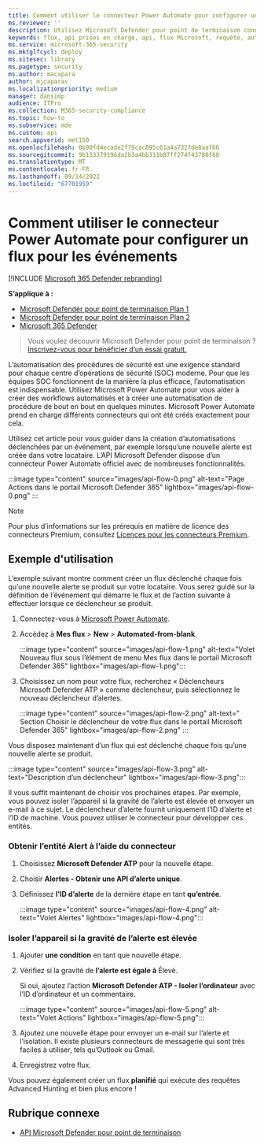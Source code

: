 ```yaml
---
title: Comment utiliser le connecteur Power Automate pour configurer un flux pour les événements
ms.reviewer: ''
description: Utilisez Microsoft Defender pour point de terminaison connecteur Flow pour créer un flux qui sera déclenché chaque fois qu’un nouvel événement se produit sur votre locataire.
keywords: flux, api prises en charge, api, flux Microsoft, requête, automatisation, automatisation de l’alimentation
ms.service: microsoft-365-security
ms.mktglfcycl: deploy
ms.sitesec: library
ms.pagetype: security
ms.author: macapara
author: mjcaparas
ms.localizationpriority: medium
manager: dansimp
audience: ITPro
ms.collection: M365-security-compliance
ms.topic: how-to
ms.subservice: mde
ms.custom: api
search.appverid: met150
ms.openlocfilehash: 0b90fd4ecade2f79cac895c61a4a7327de8aaf66
ms.sourcegitcommit: 9b133379196da2b3a4bb311b07ff274f43780f68
ms.translationtype: MT
ms.contentlocale: fr-FR
ms.lasthandoff: 09/14/2022
ms.locfileid: "67701959"
---
```

# <a name="how-to-use-power-automate-connector-to-set-up-a-flow-for-events"></a>Comment utiliser le connecteur Power Automate pour configurer un flux pour les événements

[!INCLUDE [Microsoft 365 Defender rebranding](../../includes/microsoft-defender.md)]

**S’applique à :**
- [Microsoft Defender pour point de terminaison Plan 1](https://go.microsoft.com/fwlink/p/?linkid=2154037)
- [Microsoft Defender pour point de terminaison Plan 2](https://go.microsoft.com/fwlink/p/?linkid=2154037)
- [Microsoft 365 Defender](https://go.microsoft.com/fwlink/?linkid=2118804)

> Vous voulez découvrir Microsoft Defender pour point de terminaison ? [Inscrivez-vous pour bénéficier d’un essai gratuit.](https://signup.microsoft.com/create-account/signup?products=7f379fee-c4f9-4278-b0a1-e4c8c2fcdf7e&ru=https://aka.ms/MDEp2OpenTrial?ocid=docs-wdatp-exposedapis-abovefoldlink)

L’automatisation des procédures de sécurité est une exigence standard pour chaque centre d’opérations de sécurité (SOC) moderne. Pour que les équipes SOC fonctionnent de la manière la plus efficace, l’automatisation est indispensable. Utilisez Microsoft Power Automate pour vous aider à créer des workflows automatisés et à créer une automatisation de procédure de bout en bout en quelques minutes. Microsoft Power Automate prend en charge différents connecteurs qui ont été créés exactement pour cela.  

Utilisez cet article pour vous guider dans la création d’automatisations déclenchées par un événement, par exemple lorsqu’une nouvelle alerte est créée dans votre locataire. L’API Microsoft Defender dispose d’un connecteur Power Automate officiel avec de nombreuses fonctionnalités. 

:::image type="content" source="images/api-flow-0.png" alt-text="Page Actions dans le portail Microsoft Defender 365" lightbox="images/api-flow-0.png" :::

> [!NOTE]
> Pour plus d’informations sur les prérequis en matière de licence des connecteurs Premium, consultez [Licences pour les connecteurs Premium](/power-automate/triggers-introduction#licensing-for-premium-connectors).

## <a name="usage-example"></a>Exemple d'utilisation

L’exemple suivant montre comment créer un flux déclenché chaque fois qu’une nouvelle alerte se produit sur votre locataire. Vous serez guidé sur la définition de l’événement qui démarre le flux et de l’action suivante à effectuer lorsque ce déclencheur se produit.  

1. Connectez-vous à [Microsoft Power Automate](https://flow.microsoft.com).

2. Accédez à **Mes flux** \> **New** \> **Automated-from-blank**.

    :::image type="content" source="images/api-flow-1.png" alt-text="Volet Nouveau flux sous l’élément de menu Mes flux dans le portail Microsoft Defender 365" lightbox="images/api-flow-1.png":::

3. Choisissez un nom pour votre flux, recherchez « Déclencheurs Microsoft Defender ATP » comme déclencheur, puis sélectionnez le nouveau déclencheur d’alertes.

    :::image type="content" source="images/api-flow-2.png" alt-text=" Section Choisir le déclencheur de votre flux dans le portail Microsoft Defender 365" lightbox="images/api-flow-2.png" :::

Vous disposez maintenant d’un flux qui est déclenché chaque fois qu’une nouvelle alerte se produit.

:::image type="content" source="images/api-flow-3.png" alt-text="Description d’un déclencheur" lightbox="images/api-flow-3.png":::

Il vous suffit maintenant de choisir vos prochaines étapes.
Par exemple, vous pouvez isoler l’appareil si la gravité de l’alerte est élevée et envoyer un e-mail à ce sujet.
Le déclencheur d’alerte fournit uniquement l’ID d’alerte et l’ID de machine. Vous pouvez utiliser le connecteur pour développer ces entités.

### <a name="get-the-alert-entity-using-the-connector"></a>Obtenir l’entité Alert à l’aide du connecteur

1. Choisissez **Microsoft Defender ATP** pour la nouvelle étape.

2. Choisir **Alertes - Obtenir une API d’alerte unique**.

3. Définissez **l’ID d’alerte** de la dernière étape en tant **qu’entrée**.

    :::image type="content" source="images/api-flow-4.png" alt-text="Volet Alertes"  lightbox="images/api-flow-4.png":::

### <a name="isolate-the-device-if-the-alerts-severity-is-high"></a>Isoler l’appareil si la gravité de l’alerte est élevée

1. Ajouter **une condition** en tant que nouvelle étape.

2. Vérifiez si la gravité de **l’alerte est égale à** Élevé.

   Si oui, ajoutez l’action **Microsoft Defender ATP - Isoler l’ordinateur** avec l’ID d’ordinateur et un commentaire.

    :::image type="content" source="images/api-flow-5.png" alt-text="Volet Actions"  lightbox="images/api-flow-5.png":::

3. Ajoutez une nouvelle étape pour envoyer un e-mail sur l’alerte et l’isolation. Il existe plusieurs connecteurs de messagerie qui sont très faciles à utiliser, tels qu’Outlook ou Gmail.

4. Enregistrez votre flux.

Vous pouvez également créer un flux **planifié** qui exécute des requêtes Advanced Hunting et bien plus encore !

## <a name="related-topic"></a>Rubrique connexe
- [API Microsoft Defender pour point de terminaison](apis-intro.md)
